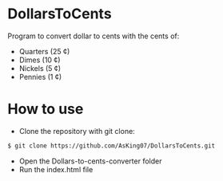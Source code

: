 # DollarsToCents

 Program to convert dollar to cents with the cents of:
* Quarters (25 ¢)
* Dimes (10 ¢)
* Nickels (5 ¢)
* Pennies (1 ¢)

# How to use

* Clone the repository with git clone:
```bash
$ git clone https://github.com/AsKing07/DollarsToCents.git
```


* Open the Dollars-to-cents-converter folder
* Run the index.html file
